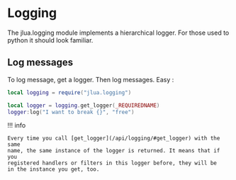 # Logging

The jlua.logging module implements a hierarchical logger. For those used to
python it should look familiar.

## Log messages

To log message, get a logger. Then log messages. Easy :

```lua
local logging = require("jlua.logging")

local logger = logging.get_logger(_REQUIREDNAME)
logger:log("I want to break {}", "free")
```

!!! info

	Every time you call [get_logger](/api/logging/#get_logger) with the same
	name, the same instance of the logger is returned. It means that if you
	registered handlers or filters in this logger before, they will be
	in the instance you get, too.

